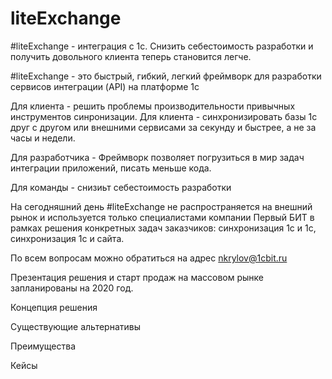 # liteExchange
#liteExchange - интеграция с 1с. Снизить себестоимость разработки и получить довольного клиента теперь становится легче.

#liteExchange - это быстрый, гибкий, легкий фреймворк для разработки сервисов интеграции (API) на платформе 1с

Для клиента - решить проблемы производительности привычных инструментов синронизации.
Для клиента - синхронизировать базы 1с друг с другом или внешними сервисами за секунду и быстрее, а не за часы и недели.

Для разработчика - Фреймворк позволяет погрузиться в мир задач интеграции приложений, писать меньше кода. 

Для команды - снизиьт себестоимость разработки

На сегодняшний день #liteExchange не распространяется на внешний рынок и используется только специалистами компании Первый БИТ в рамках решения конкретных задач заказчиков: синхронизация 1с и 1с, синхронизация 1с и сайта.

По всем вопросам можно обратиться на адрес nkrylov@1cbit.ru

Презентация решения и старт продаж на массовом рынке запланированы на 2020 год.

Концепция решения

Существующие альтернативы

Преимущества

Кейсы
